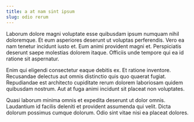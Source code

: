 ```yaml
---
title: a at nam sint ipsum
slug: odio rerum
---
```


Laborum dolore magni voluptate esse quibusdam ipsum numquam nihil doloremque. Et eum asperiores deserunt ut voluptas perferendis. Vero ea nam tenetur incidunt iusto et. Eum animi provident magni et. Perspiciatis deserunt saepe molestias dolorem itaque. Officiis unde tempore qui ea id ratione sit aspernatur.

Enim qui eligendi consectetur eaque debitis ex. Et ratione inventore. Recusandae delectus aut omnis distinctio quis quo quaerat fugiat. Repudiandae est architecto cupiditate rerum dolorem laboriosam quidem quibusdam nostrum. Aut at fuga animi incidunt sit placeat non voluptates.

Quasi laborum minima omnis et expedita deserunt ut dolor omnis. Laudantium id facilis deleniti et provident assumenda qui velit. Dicta dolorum possimus cumque dolorum. Odio sint vitae nisi ea placeat dolores.
